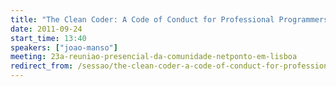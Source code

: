 ```yaml
---
title: "The Clean Coder: A Code of Conduct for Professional Programmers"
date: 2011-09-24
start_time: 13:40
speakers: ["joao-manso"]
meeting: 23a-reuniao-presencial-da-comunidade-netponto-em-lisboa
redirect_from: /sessao/the-clean-coder-a-code-of-conduct-for-professional-programmers/
---
```



